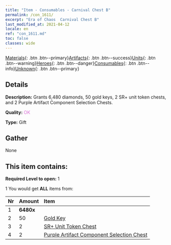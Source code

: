 ```yaml
---
title: "Item - Consumables - Carnival Chest B"
permalink: /con_1611/
excerpt: "Era of Chaos  Carnival Chest B"
last_modified_at: 2021-04-12
locale: en
ref: "con_1611.md"
toc: false
classes: wide
---
```

 [Materials](/){: .btn .btn--primary}[Artifacts](/Artifacts/){: .btn .btn--success}[Units](/Units/){: .btn .btn--warning}[Heroes](/Heroes/){: .btn .btn--danger}[Consumables](/Consumables/){: .btn .btn--info}[Unknown](/Unknown/){: .btn .btn--primary}

## Details
 **Description:** Grants 6,480 diamonds, 50 gold keys, 2 SR+ unit token chests, and 2 Purple Artifact Component Selection Chests.

 **Quality:** <span style="color: #DA70D6">OK</span>

 **Type:** Gift

## Gather

  None

## This item contains:

 **Required Level to open:** 1

 1 You would get **ALL** items  from:

  | Nr | Amount |     Item    |
  |:---|:-------|:------------|
  | 1 |  **6480x** | <i class="fas fa-gem"/> |  | 
  | 2 | 50 | [Gold Key](/Items/con_783/) | 
  | 3 | 2 | [SR+ Unit Token Chest](/Items/con_1598/) | 
  | 4 | 2 | [Purple Artifact Component Selection Chest](/Items/con_1612/) | 
